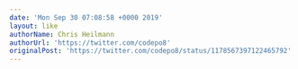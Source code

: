 ```yaml
---
date: 'Mon Sep 30 07:08:58 +0000 2019'
layout: like
authorName: Chris Heilmann
authorUrl: 'https://twitter.com/codepo8'
originalPost: 'https://twitter.com/codepo8/status/1178567397122465792'
---
```

